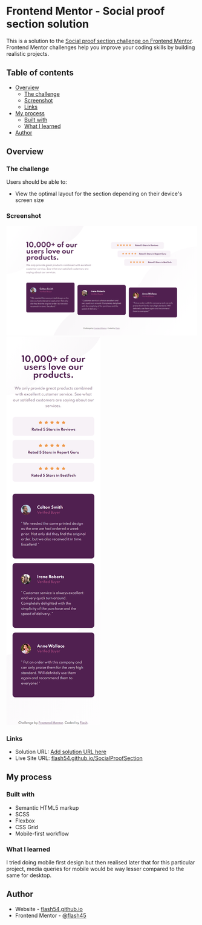 # Frontend Mentor - Social proof section solution

This is a solution to the [Social proof section challenge on Frontend Mentor](https://www.frontendmentor.io/challenges/social-proof-section-6e0qTv_bA). Frontend Mentor challenges help you improve your coding skills by building realistic projects. 

## Table of contents

- [Overview](#overview)
  - [The challenge](#the-challenge)
  - [Screenshot](#screenshot)
  - [Links](#links)
- [My process](#my-process)
  - [Built with](#built-with)
  - [What I learned](#what-i-learned)
- [Author](#author)


## Overview

### The challenge

Users should be able to:

- View the optimal layout for the section depending on their device's screen size

### Screenshot

![Desktop](./ss/desktop.png)
![Mobile](./ss/mobile.png)

### Links

- Solution URL: [Add solution URL here](https://your-solution-url.com)
- Live Site URL: [flash54.github.io/SocialProofSection](https://flash54.github.io/SocialProofSection/)

## My process

### Built with

- Semantic HTML5 markup
- SCSS
- Flexbox
- CSS Grid
- Mobile-first workflow

### What I learned

I tried doing mobile first design but then realised later that for this particular project, media queries for mobile would be way lesser compared to the same for desktop.

## Author

- Website - [flash54.github.io](https://flash54.github.io/)
- Frontend Mentor - [@flash45](https://www.frontendmentor.io/profile/flash45)